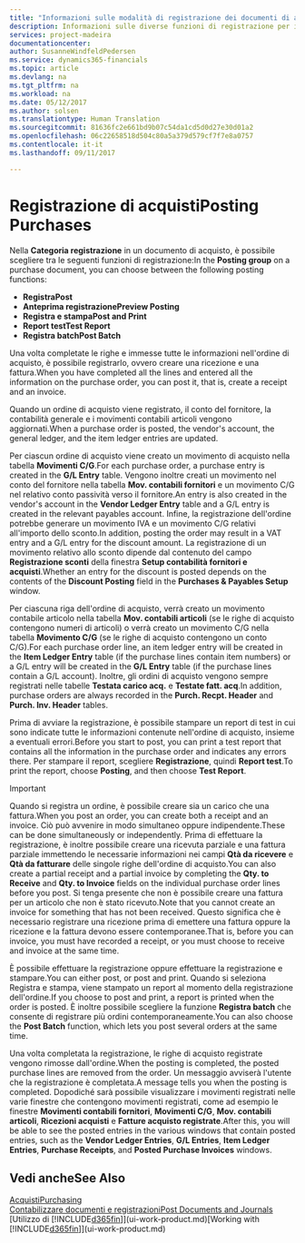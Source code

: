 ```yaml
---
title: "Informazioni sulle modalità di registrazione dei documenti di acquisto | Documenti Microsoft"
description: Informazioni sulle diverse funzioni di registrazione per i documenti di acquisto.
services: project-madeira
documentationcenter: 
author: SusanneWindfeldPedersen
ms.service: dynamics365-financials
ms.topic: article
ms.devlang: na
ms.tgt_pltfrm: na
ms.workload: na
ms.date: 05/12/2017
ms.author: solsen
ms.translationtype: Human Translation
ms.sourcegitcommit: 81636fc2e661bd9b07c54da1cd5d0d27e30d01a2
ms.openlocfilehash: 06c22658518d504c80a5a379d579cf7f7e8a0757
ms.contentlocale: it-it
ms.lasthandoff: 09/11/2017

---
```

# <a name="posting-purchases"></a><span data-ttu-id="13b56-103">Registrazione di acquisti</span><span class="sxs-lookup"><span data-stu-id="13b56-103">Posting Purchases</span></span>
<span data-ttu-id="13b56-104">Nella **Categoria registrazione** in un documento di acquisto, è possibile scegliere tra le seguenti funzioni di registrazione:</span><span class="sxs-lookup"><span data-stu-id="13b56-104">In the **Posting group** on a purchase document, you can choose between the following posting functions:</span></span>

* <span data-ttu-id="13b56-105">**Registra**</span><span class="sxs-lookup"><span data-stu-id="13b56-105">**Post**</span></span>
* <span data-ttu-id="13b56-106">**Anteprima registrazione**</span><span class="sxs-lookup"><span data-stu-id="13b56-106">**Preview Posting**</span></span>
* <span data-ttu-id="13b56-107">**Registra e stampa**</span><span class="sxs-lookup"><span data-stu-id="13b56-107">**Post and Print**</span></span>
* <span data-ttu-id="13b56-108">**Report test**</span><span class="sxs-lookup"><span data-stu-id="13b56-108">**Test Report**</span></span>
* <span data-ttu-id="13b56-109">**Registra batch**</span><span class="sxs-lookup"><span data-stu-id="13b56-109">**Post Batch**</span></span>

<span data-ttu-id="13b56-110">Una volta completate le righe e immesse tutte le informazioni nell'ordine di acquisto, è possibile registrarlo, ovvero creare una ricezione e una fattura.</span><span class="sxs-lookup"><span data-stu-id="13b56-110">When you have completed all the lines and entered all the information on the purchase order, you can post it, that is, create a receipt and an invoice.</span></span>

<span data-ttu-id="13b56-111">Quando un ordine di acquisto viene registrato, il conto del fornitore, la contabilità generale e i movimenti contabili articoli vengono aggiornati.</span><span class="sxs-lookup"><span data-stu-id="13b56-111">When a purchase order is posted, the vendor's account, the general ledger, and the item ledger entries are updated.</span></span>

<span data-ttu-id="13b56-112">Per ciascun ordine di acquisto viene creato un movimento di acquisto nella tabella **Movimenti C/G**.</span><span class="sxs-lookup"><span data-stu-id="13b56-112">For each purchase order, a purchase entry is created in the **G/L Entry** table.</span></span> <span data-ttu-id="13b56-113">Vengono inoltre creati un movimento nel conto del fornitore nella tabella **Mov. contabili fornitori** e un movimento C/G nel relativo conto passività verso il fornitore.</span><span class="sxs-lookup"><span data-stu-id="13b56-113">An entry is also created in the vendor's account in the **Vendor Ledger Entry** table and a G/L entry is created in the relevant payables account.</span></span> <span data-ttu-id="13b56-114">Infine, la registrazione dell'ordine potrebbe generare un movimento IVA e un movimento C/G relativi all'importo dello sconto.</span><span class="sxs-lookup"><span data-stu-id="13b56-114">In addition, posting the order may result in a VAT entry and a G/L entry for the discount amount.</span></span> <span data-ttu-id="13b56-115">La registrazione di un movimento relativo allo sconto dipende dal contenuto del campo **Registrazione sconti** della finestra **Setup contabilità fornitori e acquisti**.</span><span class="sxs-lookup"><span data-stu-id="13b56-115">Whether an entry for the discount is posted depends on the contents of the **Discount Posting** field in the **Purchases & Payables Setup** window.</span></span>

<span data-ttu-id="13b56-116">Per ciascuna riga dell'ordine di acquisto, verrà creato un movimento contabile articolo nella tabella **Mov. contabili articoli** (se le righe di acquisto contengono numeri di articoli) o verrà creato un movimento C/G nella tabella **Movimento C/G** (se le righe di acquisto contengono un conto C/G).</span><span class="sxs-lookup"><span data-stu-id="13b56-116">For each purchase order line, an item ledger entry will be created in the **Item Ledger Entry** table (if the purchase lines contain item numbers) or a G/L entry will be created in the **G/L Entry** table (if the purchase lines contain a G/L account).</span></span> <span data-ttu-id="13b56-117">Inoltre, gli ordini di acquisto vengono sempre registrati nelle tabelle **Testata carico acq.** e **Testate fatt. acq**.</span><span class="sxs-lookup"><span data-stu-id="13b56-117">In addition, purchase orders are always recorded in the **Purch. Recpt. Header** and **Purch. Inv. Header** tables.</span></span>

<span data-ttu-id="13b56-118">Prima di avviare la registrazione, è possibile stampare un report di test in cui sono indicate tutte le informazioni contenute nell'ordine di acquisto, insieme a eventuali errori.</span><span class="sxs-lookup"><span data-stu-id="13b56-118">Before you start to post, you can print a test report that contains all the information in the purchase order and indicates any errors there.</span></span> <span data-ttu-id="13b56-119">Per stampare il report, scegliere **Registrazione**, quindi **Report test**.</span><span class="sxs-lookup"><span data-stu-id="13b56-119">To print the report, choose **Posting**, and then choose **Test Report**.</span></span>

> [!IMPORTANT]  
>   <span data-ttu-id="13b56-120">Quando si registra un ordine, è possibile creare sia un carico che una fattura.</span><span class="sxs-lookup"><span data-stu-id="13b56-120">When you post an order, you can create both a receipt and an invoice.</span></span> <span data-ttu-id="13b56-121">Ciò può avvenire in modo simultaneo oppure indipendente.</span><span class="sxs-lookup"><span data-stu-id="13b56-121">These can be done simultaneously or independently.</span></span> <span data-ttu-id="13b56-122">Prima di effettuare la registrazione, è inoltre possibile creare una ricevuta parziale e una fattura parziale immettendo le necessarie informazioni nei campi **Qtà da ricevere** e **Qtà da fatturare** delle singole righe dell'ordine di acquisto.</span><span class="sxs-lookup"><span data-stu-id="13b56-122">You can also create a partial receipt and a partial invoice by completing the **Qty. to Receive** and **Qty. to Invoice** fields on the individual purchase order lines before you post.</span></span> <span data-ttu-id="13b56-123">Si tenga presente che non è possibile creare una fattura per un articolo che non è stato ricevuto.</span><span class="sxs-lookup"><span data-stu-id="13b56-123">Note that you cannot create an invoice for something that has not been received.</span></span> <span data-ttu-id="13b56-124">Questo significa che è necessario registrare una ricezione prima di emettere una fattura oppure la ricezione e la fattura devono essere contemporanee.</span><span class="sxs-lookup"><span data-stu-id="13b56-124">That is, before you can invoice, you must have recorded a receipt, or you must choose to receive and invoice at the same time.</span></span>

<span data-ttu-id="13b56-125">È possibile effettuare la registrazione oppure effettuare la registrazione e stampare.</span><span class="sxs-lookup"><span data-stu-id="13b56-125">You can either post, or post and print.</span></span> <span data-ttu-id="13b56-126">Quando si seleziona Registra e stampa, viene stampato un report al momento della registrazione dell'ordine.</span><span class="sxs-lookup"><span data-stu-id="13b56-126">If you choose to post and print, a report is printed when the order is posted.</span></span> <span data-ttu-id="13b56-127">È inoltre possibile scegliere la funzione **Registra batch** che consente di registrare più ordini contemporaneamente.</span><span class="sxs-lookup"><span data-stu-id="13b56-127">You can also choose the **Post Batch** function, which lets you post several orders at the same time.</span></span>

<span data-ttu-id="13b56-128">Una volta completata la registrazione, le righe di acquisto registrate vengono rimosse dall'ordine.</span><span class="sxs-lookup"><span data-stu-id="13b56-128">When the posting is completed, the posted purchase lines are removed from the order.</span></span> <span data-ttu-id="13b56-129">Un messaggio avviserà l'utente che la registrazione è completata.</span><span class="sxs-lookup"><span data-stu-id="13b56-129">A message tells you when the posting is completed.</span></span> <span data-ttu-id="13b56-130">Dopodiché sarà possibile visualizzare i movimenti registrati nelle varie finestre che contengono movimenti registrati, come ad esempio le finestre **Movimenti contabili fornitori**, **Movimenti C/G**, **Mov. contabili articoli**, **Ricezioni acquisti** e **Fatture acquisto registrate**.</span><span class="sxs-lookup"><span data-stu-id="13b56-130">After this, you will be able to see the posted entries in the various windows that contain posted entries, such as the **Vendor Ledger Entries**, **G/L Entries**, **Item Ledger Entries**, **Purchase Receipts**, and **Posted Purchase Invoices** windows.</span></span>

## <a name="see-also"></a><span data-ttu-id="13b56-131">Vedi anche</span><span class="sxs-lookup"><span data-stu-id="13b56-131">See Also</span></span>
[<span data-ttu-id="13b56-132">Acquisti</span><span class="sxs-lookup"><span data-stu-id="13b56-132">Purchasing</span></span>](purchasing-manage-purchasing.md)  
[<span data-ttu-id="13b56-133">Contabilizzare documenti e registrazioni</span><span class="sxs-lookup"><span data-stu-id="13b56-133">Post Documents and Journals</span></span>](ui-post-documents-journals.md)  
<span data-ttu-id="13b56-134">[Utilizzo di [!INCLUDE[d365fin](includes/d365fin_md.md)]](ui-work-product.md)</span><span class="sxs-lookup"><span data-stu-id="13b56-134">[Working with [!INCLUDE[d365fin](includes/d365fin_md.md)]](ui-work-product.md)</span></span>


